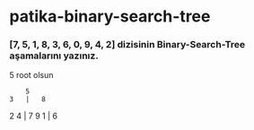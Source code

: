 # patika-binary-search-tree

### [7, 5, 1, 8, 3, 6, 0, 9, 4, 2] dizisinin Binary-Search-Tree aşamalarını yazınız.

5 root olsun

        5     
    3   |   8
  2   4 | 7   9
1       |       6
